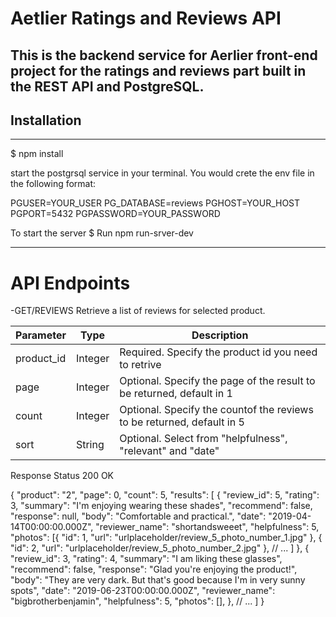 # Aetlier Ratings and Reviews API

This is the backend service for Aerlier front-end project for the ratings and reviews part built in the REST API and PostgreSQL.
---
## Installation
***
$ npm install

start the postgrsql service in your terminal. You would crete the env file in the following format:

PGUSER=YOUR_USER
PG_DATABASE=reviews
PGHOST=YOUR_HOST
PGPORT=5432
PGPASSWORD=YOUR_PASSWORD

To start the server
$ Run npm run-srver-dev

---

# API Endpoints

-GET/REVIEWS
Retrieve a list of reviews for selected product.

| Parameter     | Type          |                                   Description                         |
| ------------- | ------------- | ----------------------------------------------------------------------|
| product_id    | Integer       | Required. Specify the product id you need to retrive                  |
| page          | Integer       | Optional. Specify the page of the result to be returned, default in 1 |
| count         | Integer       | Optional. Specify the countof the reviews to be returned, default in 5|
| sort          | String        | Optional. Select from "helpfulness", "relevant" and "date"            |

Response
Status 200 OK

{
  "product": "2",
  "page": 0,
  "count": 5,
  "results": [
    {
      "review_id": 5,
      "rating": 3,
      "summary": "I'm enjoying wearing these shades",
      "recommend": false,
      "response": null,
      "body": "Comfortable and practical.",
      "date": "2019-04-14T00:00:00.000Z",
      "reviewer_name": "shortandsweeet",
      "helpfulness": 5,
      "photos": [{
          "id": 1,
          "url": "urlplaceholder/review_5_photo_number_1.jpg"
        },
        {
          "id": 2,
          "url": "urlplaceholder/review_5_photo_number_2.jpg"
        },
        // ...
      ]
    },
    {
      "review_id": 3,
      "rating": 4,
      "summary": "I am liking these glasses",
      "recommend": false,
      "response": "Glad you're enjoying the product!",
      "body": "They are very dark. But that's good because I'm in very sunny spots",
      "date": "2019-06-23T00:00:00.000Z",
      "reviewer_name": "bigbrotherbenjamin",
      "helpfulness": 5,
      "photos": [],
    },
    // ...
  ]
}
